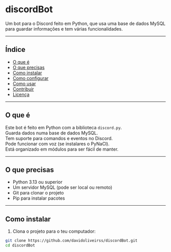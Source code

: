 # discordBot

Um bot para o Discord feito em Python, que usa uma base de dados MySQL para guardar informações e tem várias funcionalidades.

---

## Índice

- [O que é](#o-que-é)
- [O que precisas](#o-que-precisas)
- [Como instalar](#como-instalar)
- [Como configurar](#como-configurar)
- [Como usar](#como-usar)
- [Contribuir](#contribuir)
- [Licença](#licença)

---

## O que é

Este bot é feito em Python com a biblioteca `discord.py`.  
Guarda dados numa base de dados MySQL.  
Tem suporte para comandos e eventos no Discord.  
Pode funcionar com voz (se instalares o PyNaCl).  
Está organizado em módulos para ser fácil de manter.

---

## O que precisas

- Python 3.13 ou superior  
- Um servidor MySQL (pode ser local ou remoto)  
- Git para clonar o projeto  
- Pip para instalar pacotes

---

## Como instalar

1. Clona o projeto para o teu computador:

```bash
git clone https://github.com/davidoliveirss/discordBot.git
cd discordBot

